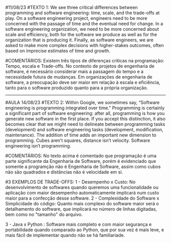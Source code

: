 #11/08/23
#TEXTO 1:
We see three critical differences between programming and software engineering: time, scale, and the trade-offs at play. On a software engineering project, engineers need to be more concerned with the passage of time and the eventual need for change. In a software engineering organization, we need to be more concerned about scale and efficiency, both for the software we produce as well as for the organization that is producing it. Finally, as software engineers, we are asked to make more complex decisions with higher-stakes outcomes, often based on imprecise estimates of time and growth.

#COMENTÁRIOS:
Existem três tipos de diferenças criticas na programação: Tempo, escala e Trade-offs.  No contexto de projetos de engenharia de software, é necessário considerar mais a passagem do tempo e a necessidade futura de mudanças. Em organizações de engenharia de software, a preocupação deve ser maior em relação à escala e eficiência, tanto para o software produzido quanto para a própria organização.

__________________________________________________________________________________________________________________________________________
#AULA 14/08/23
#TEXTO 2:
Within Google, we sometimes say, “Software engineering is programming integrated over time.” Programming is certainly a significant part of software engineering: after all, programming is how you generate new software in the first place. If you accept this distinction, it also becomes clear that we might need to delineate between programming tasks (development) and software engineering tasks (development, modification, maintenance). The addition of time adds an important new dimension to programming. Cubes aren’t squares, distance isn’t velocity. Software engineering isn’t programming.

#COMENTÁRIOS:
No texto acima é comentado que programação é uma parte significante da Engenharia de Software, porém é evidenciado que somente a programção não é Engenharia de Software, assim como cubos não são quadrados e distâncias não é velocidade em si. 

#3 EXEMPLOS DE TRADE-OFFS:
  1 - Desempenho x Custo: No desenvolvimento de softwares quando queremos uma funcionalidade ou aplicação com maior desempenho automaticamente implicará num custo maior para a confecção desse software.
  2 - Complexidade do Software x Simplicidade do código: Quanto mais complexo do software maior será o detalhamento do software, que implicará no número de linhas digitadas, bem como no "tamanho" do arquivo.
  
  3 - Java x Python : Software mais completo e com maior segurança e portabilidade quando comparado ao Python, que por sua vez é mais leve, e mais fácil de implementar quando não se há familiariade. 



